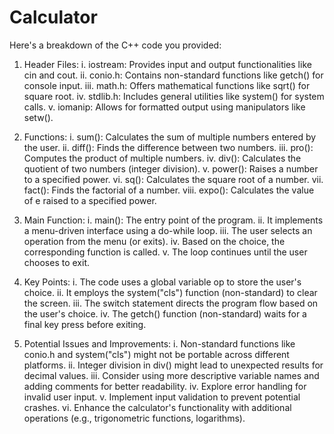 # Calculator
Here's a breakdown of the C++ code you provided:

1. Header Files:
i. iostream: Provides input and output functionalities like cin and cout.
ii. conio.h: Contains non-standard functions like getch() for console input.
iii. math.h: Offers mathematical functions like sqrt() for square root.
iv. stdlib.h: Includes general utilities like system() for system calls.
v. iomanip: Allows for formatted output using manipulators like setw().

2. Functions:
i. sum(): Calculates the sum of multiple numbers entered by the user.
ii. diff(): Finds the difference between two numbers.
iii. pro(): Computes the product of multiple numbers.
iv. div(): Calculates the quotient of two numbers (integer division).
v. power(): Raises a number to a specified power.
vi. sq(): Calculates the square root of a number.
vii. fact(): Finds the factorial of a number.
viii. expo(): Calculates the value of e raised to a specified power.

3. Main Function:
i. main(): The entry point of the program.
ii. It implements a menu-driven interface using a do-while loop.
iii. The user selects an operation from the menu (or exits).
iv. Based on the choice, the corresponding function is called.
v. The loop continues until the user chooses to exit.

4. Key Points:
i. The code uses a global variable op to store the user's choice.
ii. It employs the system("cls") function (non-standard) to clear the screen.
iii. The switch statement directs the program flow based on the user's choice.
iv. The getch() function (non-standard) waits for a final key press before exiting.

5. Potential Issues and Improvements:
i. Non-standard functions like conio.h and system("cls") might not be portable across different platforms.
ii. Integer division in div() might lead to unexpected results for decimal values.
iii. Consider using more descriptive variable names and adding comments for better readability.
iv. Explore error handling for invalid user input.
v. Implement input validation to prevent potential crashes.
vi. Enhance the calculator's functionality with additional operations (e.g., trigonometric functions, logarithms).
